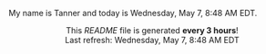 My name is Tanner and today is Wednesday, May 7, 8:48 AM EDT.

<p align="center">This <i>README</i> file is generated <b>every 3 hours</b>!</br>Last refresh: Wednesday, May 7, 8:48 AM EDT<br /></p>
